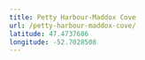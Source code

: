 ```yaml
---
title: Petty Harbour-Maddox Cove
url: /petty-harbour-maddox-cove/
latitude: 47.4737686
longitude: -52.7028508
---
```

